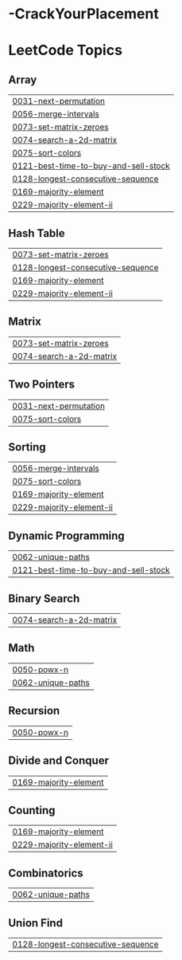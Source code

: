 # -CrackYourPlacement
<!---LeetCode Topics Start-->
# LeetCode Topics
## Array
|  |
| ------- |
| [0031-next-permutation](https://github.com/kriaaa/CrackYourPlacement/tree/master/0031-next-permutation) |
| [0056-merge-intervals](https://github.com/kriaaa/CrackYourPlacement/tree/master/0056-merge-intervals) |
| [0073-set-matrix-zeroes](https://github.com/kriaaa/CrackYourPlacement/tree/master/0073-set-matrix-zeroes) |
| [0074-search-a-2d-matrix](https://github.com/kriaaa/CrackYourPlacement/tree/master/0074-search-a-2d-matrix) |
| [0075-sort-colors](https://github.com/kriaaa/CrackYourPlacement/tree/master/0075-sort-colors) |
| [0121-best-time-to-buy-and-sell-stock](https://github.com/kriaaa/CrackYourPlacement/tree/master/0121-best-time-to-buy-and-sell-stock) |
| [0128-longest-consecutive-sequence](https://github.com/kriaaa/CrackYourPlacement/tree/master/0128-longest-consecutive-sequence) |
| [0169-majority-element](https://github.com/kriaaa/CrackYourPlacement/tree/master/0169-majority-element) |
| [0229-majority-element-ii](https://github.com/kriaaa/CrackYourPlacement/tree/master/0229-majority-element-ii) |
## Hash Table
|  |
| ------- |
| [0073-set-matrix-zeroes](https://github.com/kriaaa/CrackYourPlacement/tree/master/0073-set-matrix-zeroes) |
| [0128-longest-consecutive-sequence](https://github.com/kriaaa/CrackYourPlacement/tree/master/0128-longest-consecutive-sequence) |
| [0169-majority-element](https://github.com/kriaaa/CrackYourPlacement/tree/master/0169-majority-element) |
| [0229-majority-element-ii](https://github.com/kriaaa/CrackYourPlacement/tree/master/0229-majority-element-ii) |
## Matrix
|  |
| ------- |
| [0073-set-matrix-zeroes](https://github.com/kriaaa/CrackYourPlacement/tree/master/0073-set-matrix-zeroes) |
| [0074-search-a-2d-matrix](https://github.com/kriaaa/CrackYourPlacement/tree/master/0074-search-a-2d-matrix) |
## Two Pointers
|  |
| ------- |
| [0031-next-permutation](https://github.com/kriaaa/CrackYourPlacement/tree/master/0031-next-permutation) |
| [0075-sort-colors](https://github.com/kriaaa/CrackYourPlacement/tree/master/0075-sort-colors) |
## Sorting
|  |
| ------- |
| [0056-merge-intervals](https://github.com/kriaaa/CrackYourPlacement/tree/master/0056-merge-intervals) |
| [0075-sort-colors](https://github.com/kriaaa/CrackYourPlacement/tree/master/0075-sort-colors) |
| [0169-majority-element](https://github.com/kriaaa/CrackYourPlacement/tree/master/0169-majority-element) |
| [0229-majority-element-ii](https://github.com/kriaaa/CrackYourPlacement/tree/master/0229-majority-element-ii) |
## Dynamic Programming
|  |
| ------- |
| [0062-unique-paths](https://github.com/kriaaa/CrackYourPlacement/tree/master/0062-unique-paths) |
| [0121-best-time-to-buy-and-sell-stock](https://github.com/kriaaa/CrackYourPlacement/tree/master/0121-best-time-to-buy-and-sell-stock) |
## Binary Search
|  |
| ------- |
| [0074-search-a-2d-matrix](https://github.com/kriaaa/CrackYourPlacement/tree/master/0074-search-a-2d-matrix) |
## Math
|  |
| ------- |
| [0050-powx-n](https://github.com/kriaaa/CrackYourPlacement/tree/master/0050-powx-n) |
| [0062-unique-paths](https://github.com/kriaaa/CrackYourPlacement/tree/master/0062-unique-paths) |
## Recursion
|  |
| ------- |
| [0050-powx-n](https://github.com/kriaaa/CrackYourPlacement/tree/master/0050-powx-n) |
## Divide and Conquer
|  |
| ------- |
| [0169-majority-element](https://github.com/kriaaa/CrackYourPlacement/tree/master/0169-majority-element) |
## Counting
|  |
| ------- |
| [0169-majority-element](https://github.com/kriaaa/CrackYourPlacement/tree/master/0169-majority-element) |
| [0229-majority-element-ii](https://github.com/kriaaa/CrackYourPlacement/tree/master/0229-majority-element-ii) |
## Combinatorics
|  |
| ------- |
| [0062-unique-paths](https://github.com/kriaaa/CrackYourPlacement/tree/master/0062-unique-paths) |
## Union Find
|  |
| ------- |
| [0128-longest-consecutive-sequence](https://github.com/kriaaa/CrackYourPlacement/tree/master/0128-longest-consecutive-sequence) |
<!---LeetCode Topics End-->